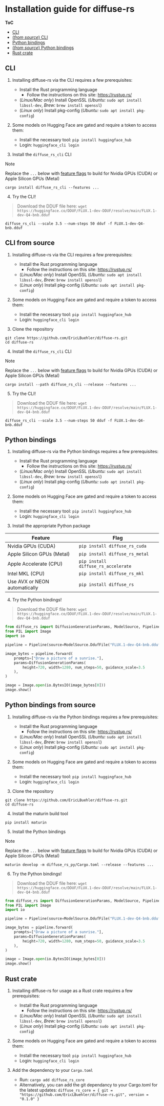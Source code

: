 # Installation guide for diffuse-rs

**ToC**
- [CLI](#cli)
- [(*from source*) CLI](#cli-from-source)
- [Python bindings](#python-bindings)
- [(*from source*) Python bindings](#python-bindings-from-source)
- [Rust crate](#rust-crate)

## CLI
1) Installing diffuse-rs via the CLI requires a few prerequisites:
    - Install the Rust programming language
        - Follow the instructions on this site: https://rustup.rs/
    - (*Linux/Mac only*) Install OpenSSL (*Ubuntu:* `sudo apt install libssl-dev`, *Brew:* `brew install openssl`)
    - (*Linux only*) Install pkg-config (*Ubuntu:* `sudo apt install pkg-config`)

2) Some models on Hugging Face are gated and require a token to access them:
    - Install the necessary tool: `pip install huggingface_hub`
    - Login: `huggingface_cli login`

3) Install the `diffuse_rs_cli` CLI

> [!NOTE]
> Replace the `...` below with [feature flags](FEATURE_FLAGS.md) to build for Nvidia GPUs (CUDA) or Apple Silicon GPUs (Metal)

```
cargo install diffuse_rs_cli --features ...
```

4) Try the CLI!

> Download the DDUF file here: `wget https://huggingface.co/DDUF/FLUX.1-dev-DDUF/resolve/main/FLUX.1-dev-Q4-bnb.dduf`

```
diffuse_rs_cli --scale 3.5 --num-steps 50 dduf -f FLUX.1-dev-Q4-bnb.dduf
```

## CLI from source
1) Installing diffuse-rs via the CLI requires a few prerequisites:
    - Install the Rust programming language
        - Follow the instructions on this site: https://rustup.rs/
    - (*Linux/Mac only*) Install OpenSSL (*Ubuntu:* `sudo apt install libssl-dev`, *Brew:* `brew install openssl`)
    - (*Linux only*) Install pkg-config (*Ubuntu:* `sudo apt install pkg-config`)

2) Some models on Hugging Face are gated and require a token to access them:
    - Install the necessary tool: `pip install huggingface_hub`
    - Login: `huggingface_cli login`

3) Clone the repository
```
git clone https://github.com/EricLBuehler/diffuse-rs.git
cd diffuse-rs
```

4) Install the `diffuse_rs_cli` CLI

> [!NOTE]
> Replace the `...` below with [feature flags](FEATURE_FLAGS.md) to build for Nvidia GPUs (CUDA) or Apple Silicon GPUs (Metal)

```
cargo install --path diffuse_rs_cli --release --features ...
```

5) Try the CLI!

> Download the DDUF file here: `wget https://huggingface.co/DDUF/FLUX.1-dev-DDUF/resolve/main/FLUX.1-dev-Q4-bnb.dduf`

```
diffuse_rs_cli --scale 3.5 --num-steps 50 dduf -f FLUX.1-dev-Q4-bnb.dduf
```

## Python bindings
1) Installing diffuse-rs via the Python bindings requires a few prerequisites:
    - Install the Rust programming language
        - Follow the instructions on this site: https://rustup.rs/
    - (*Linux/Mac only*) Install OpenSSL (*Ubuntu:* `sudo apt install libssl-dev`, *Brew:* `brew install openssl`)
    - (*Linux only*) Install pkg-config (*Ubuntu:* `sudo apt install pkg-config`)

2) Some models on Hugging Face are gated and require a token to access them:
    - Install the necessary tool: `pip install huggingface_hub`
    - Login: `huggingface_cli login`

3) Install the appropriate Python package

|Feature|Flag|
|--|--|
|Nvidia GPUs (CUDA)|`pip install diffuse_rs_cuda`|
|Apple Silicon GPUs (Metal)|`pip install diffuse_rs_metal`|
|Apple Accelerate (CPU)|`pip install diffuse_rs_accelerate`|
|Intel MKL (CPU)|`pip install diffuse_rs_mkl`|
|Use AVX or NEON automatically|`pip install diffuse_rs`|

4) Try the Python bindings!

> Download the DDUF file here: `wget https://huggingface.co/DDUF/FLUX.1-dev-DDUF/resolve/main/FLUX.1-dev-Q4-bnb.dduf`

```py
from diffuse_rs import DiffusionGenerationParams, ModelSource, Pipeline
from PIL import Image
import io

pipeline = Pipeline(source=ModelSource.DdufFile("FLUX.1-dev-Q4-bnb.dduf"))

image_bytes = pipeline.forward(
    prompts=["Draw a picture of a sunrise."],
    params=DiffusionGenerationParams(
        height=720, width=1280, num_steps=50, guidance_scale=3.5
    ),
)

image = Image.open(io.BytesIO(image_bytes[0]))
image.show()
```

## Python bindings from source
1) Installing diffuse-rs via the Python bindings requires a few prerequisites:
    - Install the Rust programming language
        - Follow the instructions on this site: https://rustup.rs/
    - (*Linux/Mac only*) Install OpenSSL (*Ubuntu:* `sudo apt install libssl-dev`, *Brew:* `brew install openssl`)
    - (*Linux only*) Install pkg-config (*Ubuntu:* `sudo apt install pkg-config`)

2) Some models on Hugging Face are gated and require a token to access them:
    - Install the necessary tool: `pip install huggingface_hub`
    - Login: `huggingface_cli login`

3) Clone the repository
```
git clone https://github.com/EricLBuehler/diffuse-rs.git
cd diffuse-rs
```

4) Install the maturin build tool
```
pip install maturin
```

5) Install the Python bindings

> [!NOTE]
> Replace the `...` below with [feature flags](FEATURE_FLAGS.md) to build for Nvidia GPUs (CUDA) or Apple Silicon GPUs (Metal)

```
maturin develop -m diffuse_rs_py/Cargo.toml --release --features ...
``` 

6) Try the Python bindings!

> Download the DDUF file here: `wget https://huggingface.co/DDUF/FLUX.1-dev-DDUF/resolve/main/FLUX.1-dev-Q4-bnb.dduf`

```py
from diffuse_rs import DiffusionGenerationParams, ModelSource, Pipeline
from PIL import Image
import io

pipeline = Pipeline(source=ModelSource.DdufFile("FLUX.1-dev-Q4-bnb.dduf"))

image_bytes = pipeline.forward(
    prompts=["Draw a picture of a sunrise."],
    params=DiffusionGenerationParams(
        height=720, width=1280, num_steps=50, guidance_scale=3.5
    ),
)

image = Image.open(io.BytesIO(image_bytes[0]))
image.show()
```

## Rust crate
1) Installing diffuse-rs for usage as a Rust crate requires a few prerequisites:
    - Install the Rust programming language
        - Follow the instructions on this site: https://rustup.rs/
    - (*Linux/Mac only*) Install OpenSSL (*Ubuntu:* `sudo apt install libssl-dev`, *Brew:* `brew install openssl`)
    - (*Linux only*) Install pkg-config (*Ubuntu:* `sudo apt install pkg-config`)

2) Some models on Hugging Face are gated and require a token to access them:
    - Install the necessary tool: `pip install huggingface_hub`
    - Login: `huggingface_cli login`

3) Add the dependency to your `Cargo.toml`
    - Run: `cargo add diffuse_rs_core`
    - Alternatively, you can add the git dependancy to your Cargo.toml for the latest updates: `diffuse_rs_core = { git = "https://github.com/EricLBuehler/diffuse-rs.git", version = "0.1.0" }`
